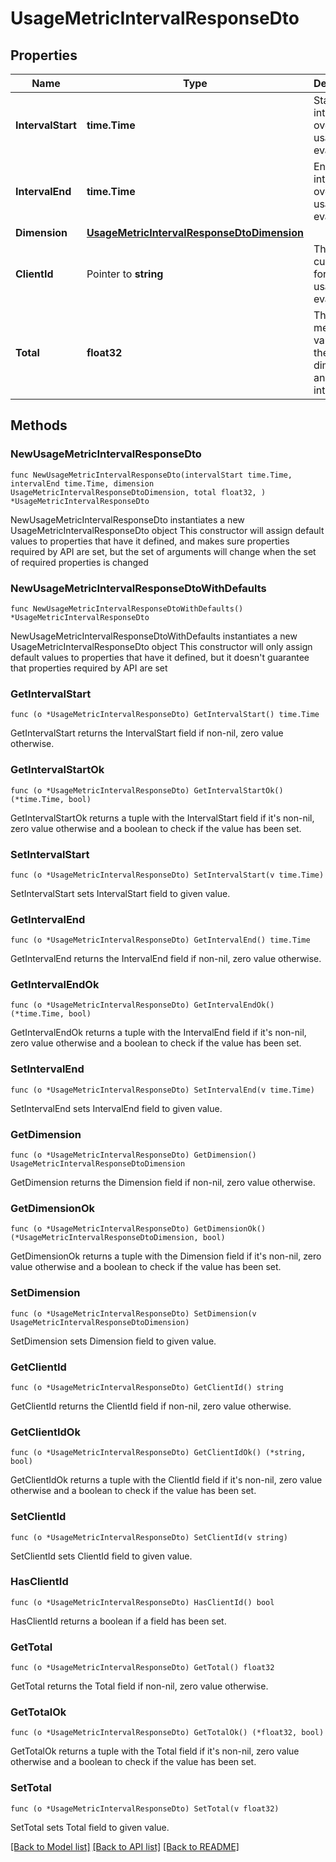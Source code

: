 # UsageMetricIntervalResponseDto

## Properties

Name | Type | Description | Notes
------------ | ------------- | ------------- | -------------
**IntervalStart** | **time.Time** | Start of the interval over which usage was evaluated. | 
**IntervalEnd** | **time.Time** | End of the interval over which usage was evaluated. | 
**Dimension** | [**UsageMetricIntervalResponseDtoDimension**](UsageMetricIntervalResponseDtoDimension.md) |  | 
**ClientId** | Pointer to **string** | The customer for which usage was evaluated. | [optional] 
**Total** | **float32** | The usage metric value for the given dimension and interval. | 

## Methods

### NewUsageMetricIntervalResponseDto

`func NewUsageMetricIntervalResponseDto(intervalStart time.Time, intervalEnd time.Time, dimension UsageMetricIntervalResponseDtoDimension, total float32, ) *UsageMetricIntervalResponseDto`

NewUsageMetricIntervalResponseDto instantiates a new UsageMetricIntervalResponseDto object
This constructor will assign default values to properties that have it defined,
and makes sure properties required by API are set, but the set of arguments
will change when the set of required properties is changed

### NewUsageMetricIntervalResponseDtoWithDefaults

`func NewUsageMetricIntervalResponseDtoWithDefaults() *UsageMetricIntervalResponseDto`

NewUsageMetricIntervalResponseDtoWithDefaults instantiates a new UsageMetricIntervalResponseDto object
This constructor will only assign default values to properties that have it defined,
but it doesn't guarantee that properties required by API are set

### GetIntervalStart

`func (o *UsageMetricIntervalResponseDto) GetIntervalStart() time.Time`

GetIntervalStart returns the IntervalStart field if non-nil, zero value otherwise.

### GetIntervalStartOk

`func (o *UsageMetricIntervalResponseDto) GetIntervalStartOk() (*time.Time, bool)`

GetIntervalStartOk returns a tuple with the IntervalStart field if it's non-nil, zero value otherwise
and a boolean to check if the value has been set.

### SetIntervalStart

`func (o *UsageMetricIntervalResponseDto) SetIntervalStart(v time.Time)`

SetIntervalStart sets IntervalStart field to given value.


### GetIntervalEnd

`func (o *UsageMetricIntervalResponseDto) GetIntervalEnd() time.Time`

GetIntervalEnd returns the IntervalEnd field if non-nil, zero value otherwise.

### GetIntervalEndOk

`func (o *UsageMetricIntervalResponseDto) GetIntervalEndOk() (*time.Time, bool)`

GetIntervalEndOk returns a tuple with the IntervalEnd field if it's non-nil, zero value otherwise
and a boolean to check if the value has been set.

### SetIntervalEnd

`func (o *UsageMetricIntervalResponseDto) SetIntervalEnd(v time.Time)`

SetIntervalEnd sets IntervalEnd field to given value.


### GetDimension

`func (o *UsageMetricIntervalResponseDto) GetDimension() UsageMetricIntervalResponseDtoDimension`

GetDimension returns the Dimension field if non-nil, zero value otherwise.

### GetDimensionOk

`func (o *UsageMetricIntervalResponseDto) GetDimensionOk() (*UsageMetricIntervalResponseDtoDimension, bool)`

GetDimensionOk returns a tuple with the Dimension field if it's non-nil, zero value otherwise
and a boolean to check if the value has been set.

### SetDimension

`func (o *UsageMetricIntervalResponseDto) SetDimension(v UsageMetricIntervalResponseDtoDimension)`

SetDimension sets Dimension field to given value.


### GetClientId

`func (o *UsageMetricIntervalResponseDto) GetClientId() string`

GetClientId returns the ClientId field if non-nil, zero value otherwise.

### GetClientIdOk

`func (o *UsageMetricIntervalResponseDto) GetClientIdOk() (*string, bool)`

GetClientIdOk returns a tuple with the ClientId field if it's non-nil, zero value otherwise
and a boolean to check if the value has been set.

### SetClientId

`func (o *UsageMetricIntervalResponseDto) SetClientId(v string)`

SetClientId sets ClientId field to given value.

### HasClientId

`func (o *UsageMetricIntervalResponseDto) HasClientId() bool`

HasClientId returns a boolean if a field has been set.

### GetTotal

`func (o *UsageMetricIntervalResponseDto) GetTotal() float32`

GetTotal returns the Total field if non-nil, zero value otherwise.

### GetTotalOk

`func (o *UsageMetricIntervalResponseDto) GetTotalOk() (*float32, bool)`

GetTotalOk returns a tuple with the Total field if it's non-nil, zero value otherwise
and a boolean to check if the value has been set.

### SetTotal

`func (o *UsageMetricIntervalResponseDto) SetTotal(v float32)`

SetTotal sets Total field to given value.



[[Back to Model list]](../README.md#documentation-for-models) [[Back to API list]](../README.md#documentation-for-api-endpoints) [[Back to README]](../README.md)


